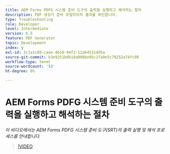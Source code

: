 ```yaml
---
title: AEM Forms PDFG 시스템 준비 도구의 출력을 실행하고 해석하는 절차
description: PDF 생성기 준비 유틸리티의 결과를 확인합니다.
type: Troubleshooting
role: Developer
level: Intermediate
version: 6.5
feature: PDF Generator
topic: Development
index: y
exl-id: 3c1a1c09-caae-4b10-94f2-12ab4531dd5a
source-git-commit: b3e9251bdb18a008be95c1fa9e5c79252a74fc98
workflow-type: tm+mt
source-wordcount: '53'
ht-degree: 0%

---
```


# AEM Forms PDFG 시스템 준비 도구의 출력을 실행하고 해석하는 절차

*이 비디오에서는 AEM Forms PDFG 시스템 준비 도구(SRT)의 출력 실행 및 해석 프로세스를 안내합니다.*

>[!VIDEO](https://video.tv.adobe.com/v/335543?quality=12&learn=on)
